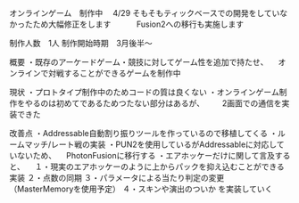 オンラインゲーム　制作中　
4/29 そもそもティックベースでの開発をしていなかったため大幅修正をします
　　　Fusion2への移行も実施します

制作人数　1人
制作開始時期　3月後半～

概要
・既存のアーケードゲーム・競技に対してゲーム性を追加で持たせ、
　オンラインで対戦することができるゲームを制作中

現状
・プロトタイプ制作中のためコードの質は良くない
・オンラインゲーム制作をやるのは初めてであるためつたない部分はあるが、
　　2画面での通信を実装できた


改善点
・Addressable自動割り振りツールを作っているので移植してくる
・ルームマッチ/レート戦の実装
・PUN2を使用しているがAddressableに対応していないため、
　PhotonFusionに移行する
・エアホッケーだけに関して言及すると、
　１・現実のエアホッケーのように上からパックを抑え込むことができる実装
  ２・点数の同期
  ３・パラメータによる当たり判定の変更　（MasterMemoryを使用予定）
  ４・スキンや演出のついか
  を実装していく


